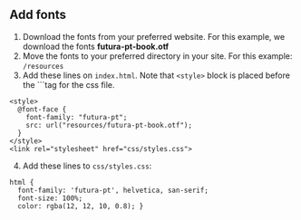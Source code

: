 ## Add fonts

1. Download the fonts from your preferred website. For this example, we download the fonts **futura-pt-book.otf**
2. Move the fonts to your preferred directory in your site. For this example: `/resources`
3. Add these lines on `index.html`. Note that `<style>` block is placed before the `<link>``tag for the css file.
```
<style>
  @font-face {
    font-family: "futura-pt";
    src: url("resources/futura-pt-book.otf");
  }
</style>
<link rel="stylesheet" href="css/styles.css">
```
4. Add these lines to `css/styles.css`:
```
html {
  font-family: 'futura-pt', helvetica, san-serif;
  font-size: 100%;
  color: rgba(12, 12, 10, 0.8); }
```